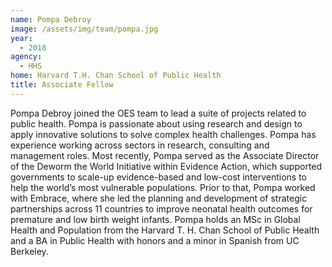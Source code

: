 ```yaml
---
name: Pompa Debroy
image: /assets/img/team/pompa.jpg
year:
  - 2018
agency:
  - HHS
home: Harvard T.H. Chan School of Public Health
title: Associate Fellow
---
```


Pompa Debroy joined the OES team to lead a suite of projects related to public health. Pompa is passionate about using research and design to apply innovative solutions to solve complex health challenges. Pompa has experience working across sectors in research, consulting and management roles. Most recently, Pompa served as the Associate Director of the Deworm the World Initiative within Evidence Action, which supported governments to scale-up evidence-based and low-cost interventions to help the world’s most vulnerable populations. Prior to that, Pompa worked with Embrace, where she led the planning and development of strategic partnerships across 11 countries to improve neonatal health outcomes for premature and low birth weight infants. Pompa holds an MSc in Global Health and Population from the Harvard T. H. Chan School of Public Health and a BA in Public Health with honors and a minor in Spanish from UC Berkeley.
